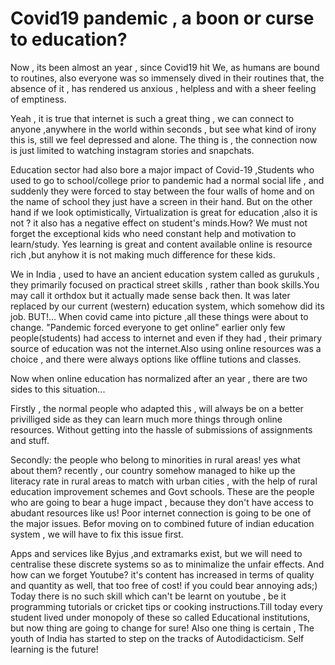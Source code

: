 # Covid19 pandemic , a boon or curse to education?

Now , its been almost an year , since Covid19 hit
We, as humans are bound to routines, also everyone was so immensely dived in their routines that, the absence of it , has rendered us anxious , helpless and with a sheer feeling of emptiness.

Yeah , it is true that internet is such a great thing , we can connect to anyone ,anywhere
in the world within seconds , but see what kind of irony this is, still we feel depressed and alone.
The thing is , the connection now is just limited to watching instagram stories and snapchats.

Education sector had also bore a major impact of Covid-19 ,Students who used to go to school/college prior to pandemic had a normal social life , and suddenly they were forced to stay between the four walls of home and on the name of school they just have a screen in their hand. But on the other hand if we look optimistically,
Virtualization is great for education ,also it is not ? it also has a negative effect on student's minds.How? We must not forget the exceptional kids who need constant help and motivation to learn/study. Yes learning is great and content available online is resource rich ,but anyhow it is not making much difference for these kids.

We in India , used to have an ancient education system called as gurukuls , they primarily focused on practical street skills , rather than book skills.You may call it orthdox but it actually made sense back then. It was later replaced by our current (western) education system, which somehow did its job.
BUT!...
When covid came into picture ,all these things were about to change.
"Pandemic forced everyone to get online"
earlier only few people(students) had access to internet and even if they had , their primary source of education was not the internet.Also using online resources was a choice , and there were always options like offline tutions and classes.

Now when online education has normalized after an year , there are two sides to this situation...

Firstly , the normal people who adapted this , will always be on a better privilliged side as they can learn much more things through online resources. Without getting into the hassle of submissions of assignments and stuff.

Secondly: the people who belong to minorities in rural areas! yes what about them?
recently , our country somehow managed to hike up the literacy rate in rural areas to match with urban cities , with the help of rural education improvement schemes and Govt schools.
These are the people who are going to bear a huge impact , because they don't have access to abudant resources like us! Poor internet connection is going to be one of the major issues. Befor moving on to combined future of indian education system , we will have to fix this issue first.

Apps and services like Byjus ,and extramarks exist, but we will need to centralise these discrete systems so as to minimalize the unfair effects. And how can we forget Youtube? it's content has increased in terms of quality and quantity as well, that too free of cost! if you could bear annoying ads;)
Today there is no such skill which can't be learnt on youtube , be it programming tutorials or cricket tips or cooking instructions.Till today every student lived under monopoly of these so called Educational institutions,
but now thing are going to change for sure!
Also one thing is certain , The youth of India has started to step on the tracks of Autodidacticism.
Self learning is the future!